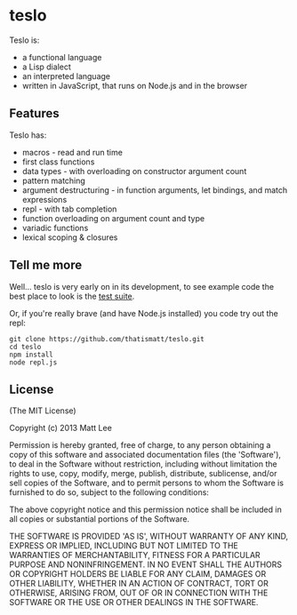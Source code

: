 # teslo

Teslo is:
 * a functional language
 * a Lisp dialect
 * an interpreted language
 * written in JavaScript, that runs on Node.js and in the browser

## Features

Teslo has:
 * macros - read and run time
 * first class functions
 * data types - with overloading on constructor argument count
 * pattern matching
 * argument destructuring - in function arguments, let bindings, and match expressions
 * repl - with tab completion
 * function overloading on argument count and type
 * variadic functions
 * lexical scoping & closures

## Tell me more

Well... teslo is very early on in its development, to see example code the best place to look is the [test suite](https://github.com/thatismatt/teslo/blob/master/test/teslo.evaluate.tests.js).

Or, if you're really brave (and have Node.js installed) you code try out the repl:

    git clone https://github.com/thatismatt/teslo.git
    cd teslo
    npm install
    node repl.js

## License

(The MIT License)

Copyright (c) 2013 Matt Lee

Permission is hereby granted, free of charge, to any person obtaining
a copy of this software and associated documentation files (the
'Software'), to deal in the Software without restriction, including
without limitation the rights to use, copy, modify, merge, publish,
distribute, sublicense, and/or sell copies of the Software, and to
permit persons to whom the Software is furnished to do so, subject to
the following conditions:

The above copyright notice and this permission notice shall be
included in all copies or substantial portions of the Software.

THE SOFTWARE IS PROVIDED 'AS IS', WITHOUT WARRANTY OF ANY KIND,
EXPRESS OR IMPLIED, INCLUDING BUT NOT LIMITED TO THE WARRANTIES OF
MERCHANTABILITY, FITNESS FOR A PARTICULAR PURPOSE AND NONINFRINGEMENT.
IN NO EVENT SHALL THE AUTHORS OR COPYRIGHT HOLDERS BE LIABLE FOR ANY
CLAIM, DAMAGES OR OTHER LIABILITY, WHETHER IN AN ACTION OF CONTRACT,
TORT OR OTHERWISE, ARISING FROM, OUT OF OR IN CONNECTION WITH THE
SOFTWARE OR THE USE OR OTHER DEALINGS IN THE SOFTWARE.
